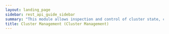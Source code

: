 ```yaml
---
layout: landing_page
sidebar: rest_api_guide_sidebar
summary: "This module allows inspection and control of cluster state, configuration, and topology."
title: Cluster Management (Cluster Management)
---
```

